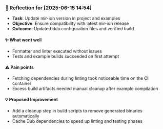 ### :book: Reflection for [2025-06-15 14:54]
  - **Task**: Update mir-ion version in project and examples
  - **Objective**: Ensure compatibility with latest mir-ion release
  - **Outcome**: Updated dub configuration files and verified build

#### :sparkles: What went well
  - Formatter and linter executed without issues
  - Tests and example builds succeeded on first attempt

#### :warning: Pain points
  - Fetching dependencies during linting took noticeable time on the CI container
  - Excess build artifacts needed manual cleanup after example compilation

#### :bulb: Proposed Improvement
  - Add a cleanup step in build scripts to remove generated binaries automatically
  - Cache Dub dependencies to speed up linting and testing phases
